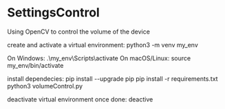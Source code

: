 # SettingsControl
Using OpenCV to control the volume of the device

create and activate a virtual environment:
python3 -m venv my_env

On Windows:
.\my_env\Scripts\activate
On macOS/Linux:
source my_env/bin/activate

install dependecies:
pip install --upgrade pip
pip install -r requirements.txt
python3 volumeControl.py

deactivate virtual environment once done:
deactive